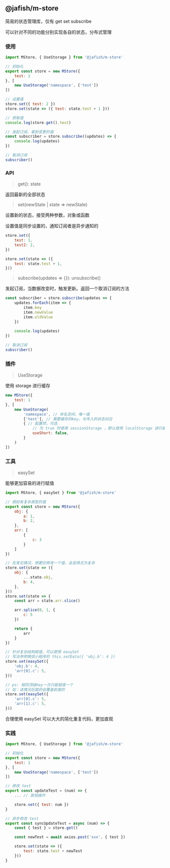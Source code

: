 ## @jafish/m-store

简易的状态管理库，仅有 get set subscribe

可以针对不同的功能分别实现各自的状态，分布式管理

### 使用

```javascript
import MStore, { UseStorage } from '@jafish/m-store'

// 初始化
export const store = new MStore({
    test: 1
}, [
    new UseStorage('namespace', ['test'])
])

// 设置值
store.set({ test: 2 })
store.set(state => ({ test: state.test + 1 }))

// 获取值
console.log(store.get().test)

// 发起订阅，拿到变更的值
const subscriber = store.subscribe((updates) => {
    console.log(updates)
})

// 取消订阅
subscriber()
```

### API

> get(): state

返回最新的全部状态

> set(newState | state => newState)

设置新的状态，接受两种参数，对象或函数

设置值是同步设置的，通知订阅者是异步通知的

```javascript
store.set({ 
    test: 1,
    test2: 2,
})

store.set(state => ({
    test: state.test + 1,
}))
```

> subscribe(updates => {}): unsubscribe()

发起订阅，当数据改变时，触发更新。返回一个取消订阅的方法

```javascript
const subscriber = store.subscribe(updates => {
    updates.forEach(item => {
        item.key
        item.newValue
        item.oldValue
    })
    
    console.log(updates)
})

// 取消订阅
subscriber()
```

### 插件

> UseStorage

使用 storage 进行缓存

```javascript
new MStore({
    test: 1
}, [
    new UseStorage(
        'namespace', // 命名空间，唯一值 
        ['test'], // 需要缓存的key，与传入的状态对应
        { // 配置项，可选
            // 为 true 时使用 sessionStorage ，默认使用 localStorage 进行缓存
            useShort: false, 
        }
    )
])
```

### 工具

> easySet

能够更加容易的进行赋值

```javascript
import MStore, { easySet } from '@jafish/m-store'

// 假如有复杂类型的值
export const store = new MStore({
    obj: {
        a: 1,
        b: 2,
    },
    arr: [
        {
            c: 3
        }
    ]
})

// 在常见情况，想要仅修改一个值，会显得尤为复杂
store.set(state => ({
    obj: {
        ...state.obj,
        b: 4,
    },
}))
store.set(state => {
    const arr = state.arr.slice()

    arr.splice(0, 1, {
        c: 5
    })

    return {
        arr
    }
})

// 针对复杂结构赋值，可以使用 easySet
// 写法参照微信小程序的 this.setData({ 'obj.b': 4 })
store.set(easySet({
    'obj.b': 4,
    'arr[0].c': 5,
}))

// ps: 相同顶级key一次只能赋值一个
// 如：该情况后面的会覆盖前面的
store.set(easySet({
    'arr[0].c': 5,
    'arr[1].c': 5,
}))
```

合理使用 easySet 可以大大的简化重复代码，更加直观

### 实践

```javascript
import MStore, { UseStorage } from '@jafish/m-store'

// 初始化
export const store = new MStore({
    test: 1
}, [
    new UseStorage('namespace', ['test'])
])

// 修改 test
export const updateTest = (num) => {
    ... // 其他操作

    store.set({ test: num })
} 

// 异步修改 test
export const syncUpdateTest = async (num) => {
    const { test } = store.get()

    const newTest = await axios.post('xxx', { test })

    store.set(state => ({
        test: state.test + newTest
    }))
}
```


